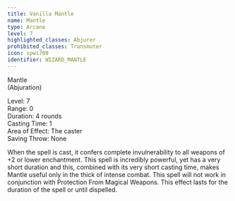 ```yaml
---
title: Vanilla Mantle
name: Mantle
type: Arcane
level: 7
highlighted_classes: Abjurer
prohibited_classes: Transmuter
icon: spwi708
identifier: WIZARD_MANTLE
---
```

Mantle  
(Abjuration)  
  
Level: 7  
Range: 0  
Duration: 4 rounds  
Casting Time: 1  
Area of Effect: The caster  
Saving Throw: None  
  
When the spell is cast, it confers complete invulnerability to all weapons of +2 or lower enchantment. This spell is incredibly powerful, yet has a very short duration and this, combined with its very short casting time, makes Mantle useful only in the thick of intense combat. This spell will not work in conjunction with Protection From Magical Weapons. This effect lasts for the duration of the spell or until dispelled.  
